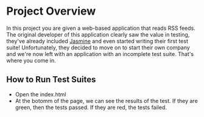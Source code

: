 # Project Overview

In this project you are given a web-based application that reads RSS feeds. The original developer of this application clearly saw the value in testing, they've already included [Jasmine](http://jasmine.github.io/) and even started writing their first test suite! Unfortunately, they decided to move on to start their own company and we're now left with an application with an incomplete test suite. That's where you come in.


## How to Run Test Suites
* Open the index.html
* At the botomm of the page, we can see the results of the test. If they are green, then the tests passed. If they are red, the tests failed.